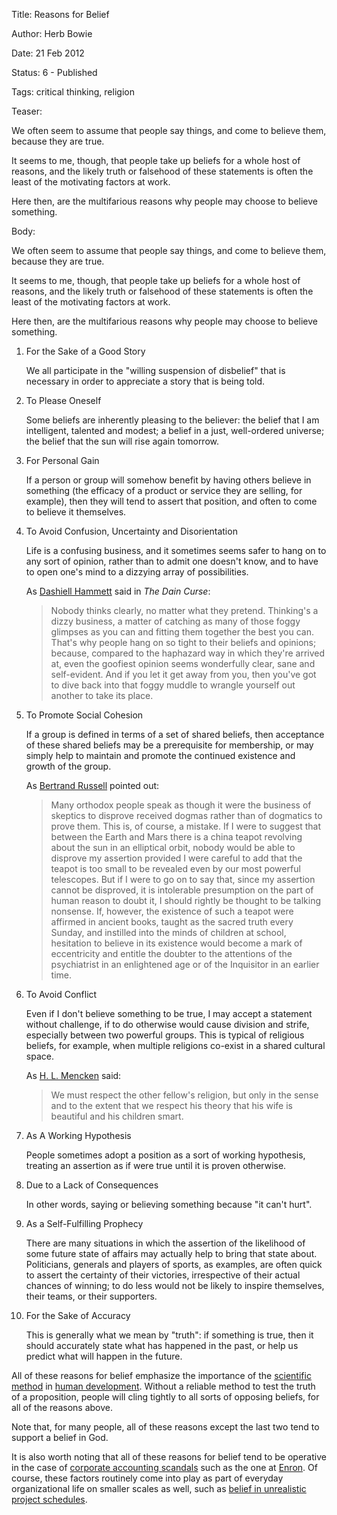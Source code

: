 Title:  Reasons for Belief

Author: Herb Bowie

Date:   21 Feb 2012

Status: 6 - Published

Tags:   critical thinking, religion

Teaser: 
 
We often seem to assume that people say things, and come to believe them, because they are true.

It seems to me, though, that people take up beliefs for a whole host of reasons, and the likely truth or falsehood of these statements is often the least of the motivating factors at work.   

Here then, are the multifarious reasons why people may choose to believe something.


Body:   
 
We often seem to assume that people say things, and come to believe them, because they are true.

It seems to me, though, that people take up beliefs for a whole host of reasons, and the likely truth or falsehood of these statements is often the least of the motivating factors at work.   

Here then, are the multifarious reasons why people may choose to believe something. 

1. For the Sake of a Good Story

    We all participate in the "willing suspension of disbelief" that is necessary in order to appreciate a story that is being told. 

2. To Please Oneself

    Some beliefs are inherently pleasing to the believer: the belief that I am intelligent, talented and modest; a belief in a just, well-ordered universe; the belief that the sun will rise again tomorrow. 

3. For Personal Gain

    If a person or group will somehow benefit by having others believe in something (the efficacy of a product or service they are selling, for example), then they will tend to assert that position, and often to come to believe it themselves. 

4. To Avoid Confusion, Uncertainty and Disorientation

    Life is a confusing business, and it sometimes seems safer to hang on to any sort of opinion, rather than to admit one doesn't know, and to have to open one's mind to a dizzying array of possibilities. 

    As [Dashiell Hammett][hammett] said in <cite>The Dain Curse</cite>:

    > Nobody thinks clearly, no matter what they pretend. Thinking's a dizzy business, a matter of catching as many of those foggy glimpses as you can and fitting them together the best you can. That's why people hang on so tight to their beliefs and opinions; because, compared to the haphazard way in which they're arrived at, even the goofiest opinion seems wonderfully clear, sane and self-evident. And if you let it get away from you, then you've got to dive back into that foggy muddle to wrangle yourself out another to take its place.

5. To Promote Social Cohesion

    If a group is defined in terms of a set of shared beliefs, then acceptance of these shared beliefs may be a prerequisite for membership, or may simply help to maintain and promote the continued existence and growth of the group.  

	As [Bertrand Russell][russell] pointed out:
	
	> Many orthodox people speak as though it were the business of skeptics to disprove received dogmas rather than of dogmatics to prove them. This is, of course, a mistake. If I were to suggest that between the Earth and Mars there is a china teapot revolving about the sun in an elliptical orbit, nobody would be able to disprove my assertion provided I were careful to add that the teapot is too small to be revealed even by our most powerful telescopes. But if I were to go on to say that, since my assertion cannot be disproved, it is intolerable presumption on the part of human reason to doubt it, I should rightly be thought to be talking nonsense. If, however, the existence of such a teapot were affirmed in ancient books, taught as the sacred truth every Sunday, and instilled into the minds of children at school, hesitation to believe in its existence would become a mark of eccentricity and entitle the doubter to the attentions of the psychiatrist in an enlightened age or of the Inquisitor in an earlier time.

6. To Avoid Conflict

	Even if I don't believe something to be true, I may accept a statement without challenge, if to do otherwise would cause division and strife, especially between two powerful groups. This is typical of religious beliefs, for example, when multiple religions co-exist in a shared cultural space. 

	As [H. L. Mencken][mencken] said:

	> We must respect the other fellow's religion, but only in the sense and to the extent that we respect his theory that his wife is beautiful and his children smart.

7. As A Working Hypothesis

	People sometimes adopt a position as a sort of working hypothesis, treating an assertion as if were true until it is proven otherwise. 

8. Due to a Lack of Consequences

	In other words, saying or believing something because "it can't hurt".

9. As a Self-Fulfilling Prophecy

	There are many situations in which the assertion of the likelihood of some future state of affairs may actually help to bring that state about. Politicians, generals and players of sports, as examples, are often quick to assert the certainty of their victories, irrespective of their actual chances of winning; to do less would not be likely to inspire themselves, their teams, or their supporters. 

10. For the Sake of Accuracy

	This is generally what we mean by "truth": if something is true, then it should accurately state what has happened in the past, or help us predict what will happen in the future. 

All of these reasons for belief emphasize the importance of the [scientific method][science] in [human development][develop]. Without a reliable method to test the truth of a proposition, people will cling tightly to all sorts of opposing beliefs, for all of the reasons above. 

Note that, for many people, all of these reasons except the last two tend to support a belief in God.

It is also worth noting that all of these reasons for belief tend to be operative in the case of [corporate accounting scandals][scandals] such as the one at [Enron][]. Of course, these factors routinely come into play as part of everyday organizational life on smaller scales as well, such as [belief in unrealistic project schedules][demarco].


[hammett]:  ../../quotes/thinkings-a-dizzy-business.html
[russell]:  ../../quotes/the-celestial-teapot.html
[mencken]:  ../../quotes/we-must-respect-the-other-fellows-religion.html
[scandals]: http://en.wikipedia.org/wiki/Accounting_scandals
[Enron]:    http://en.wikipedia.org/wiki/Enron
[science]:  http://en.wikipedia.org/wiki/Scientific_method
[develop]:  developmental-levels.html
[demarco]:  ../../quotes/belief-in-impossible-things.html


